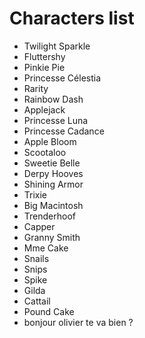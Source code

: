 # Characters list

- Twilight Sparkle
- Fluttershy
- Pinkie Pie
- Princesse Célestia
- Rarity
- Rainbow Dash
- Applejack
- Princesse Luna
- Princesse Cadance
- Apple Bloom
- Scootaloo
- Sweetie Belle
- Derpy Hooves
- Shining Armor
- Trixie
- Big Macintosh
- Trenderhoof
- Capper
- Granny Smith
- Mme Cake
- Snails
- Snips
- Spike
- Gilda
- Cattail
- Pound Cake
- bonjour olivier te va bien ? 
